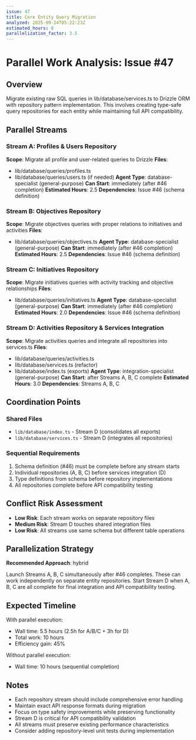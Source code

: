 ```yaml
---
issue: 47
title: Core Entity Query Migration
analyzed: 2025-09-24T05:22:23Z
estimated_hours: 8
parallelization_factor: 3.5
---
```


# Parallel Work Analysis: Issue #47

## Overview
Migrate existing raw SQL queries in lib/database/services.ts to Drizzle ORM with repository pattern implementation. This involves creating type-safe query repositories for each entity while maintaining full API compatibility.

## Parallel Streams

### Stream A: Profiles & Users Repository
**Scope**: Migrate all profile and user-related queries to Drizzle
**Files**:
- lib/database/queries/profiles.ts
- lib/database/queries/users.ts (if needed)
**Agent Type**: database-specialist (general-purpose)
**Can Start**: immediately (after #46 completion)
**Estimated Hours**: 2.5
**Dependencies**: Issue #46 (schema definition)

### Stream B: Objectives Repository
**Scope**: Migrate objectives queries with proper relations to initiatives and activities
**Files**:
- lib/database/queries/objectives.ts
**Agent Type**: database-specialist (general-purpose)
**Can Start**: immediately (after #46 completion)
**Estimated Hours**: 2.5
**Dependencies**: Issue #46 (schema definition)

### Stream C: Initiatives Repository  
**Scope**: Migrate initiatives queries with activity tracking and objective relationships
**Files**:
- lib/database/queries/initiatives.ts
**Agent Type**: database-specialist (general-purpose)
**Can Start**: immediately (after #46 completion)
**Estimated Hours**: 2.0
**Dependencies**: Issue #46 (schema definition)

### Stream D: Activities Repository & Services Integration
**Scope**: Migrate activities queries and integrate all repositories into services.ts
**Files**:
- lib/database/queries/activities.ts
- lib/database/services.ts (refactor)
- lib/database/index.ts (exports)
**Agent Type**: integration-specialist (general-purpose)
**Can Start**: after Streams A, B, C complete
**Estimated Hours**: 3.0
**Dependencies**: Streams A, B, C

## Coordination Points

### Shared Files
- `lib/database/index.ts` - Stream D (consolidates all exports)
- `lib/database/services.ts` - Stream D (integrates all repositories)

### Sequential Requirements
1. Schema definition (#46) must be complete before any stream starts
2. Individual repositories (A, B, C) before services integration (D)
3. Type definitions from schema before repository implementations
4. All repositories complete before API compatibility testing

## Conflict Risk Assessment
- **Low Risk**: Each stream works on separate repository files
- **Medium Risk**: Stream D touches shared integration files
- **Low Risk**: All streams use same schema but different table operations

## Parallelization Strategy

**Recommended Approach**: hybrid

Launch Streams A, B, C simultaneously after #46 completes. These can work independently on separate entity repositories. Start Stream D when A, B, C are all complete for final integration and API compatibility testing.

## Expected Timeline

With parallel execution:
- Wall time: 5.5 hours (2.5h for A/B/C + 3h for D)
- Total work: 10 hours
- Efficiency gain: 45%

Without parallel execution:
- Wall time: 10 hours (sequential completion)

## Notes
- Each repository stream should include comprehensive error handling
- Maintain exact API response formats during migration
- Focus on type safety improvements while preserving functionality
- Stream D is critical for API compatibility validation
- All streams must preserve existing performance characteristics
- Consider adding repository-level unit tests during implementation